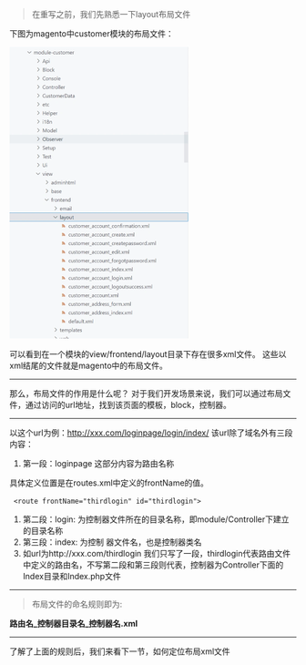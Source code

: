 > 在重写之前，我们先熟悉一下layout布局文件

下图为magento中customer模块的布局文件：

<img src="images/1.webp" style="zoom:50%;" />

可以看到在一个模块的view/frontend/layout目录下存在很多xml文件。
这些以xml结尾的文件就是magento中的布局文件。

------

那么，布局文件的作用是什么呢？
对于我们开发场景来说，我们可以通过布局文件，通过访问的url地址，找到该页面的模板，block，控制器。

------

以这个url为例：http://xxx.com/loginpage/login/index/
该url除了域名外有三段内容：

1. 第一段：loginpage 这部分内容为路由名称

具体定义位置是在routes.xml中定义的frontName的值。

```
 <route frontName="thirdlogin" id="thirdlogin">
```

1. 第二段：login: 为控制器文件所在的目录名称，即module/Controller下建立的目录名称
2. 第三段：index: 为控制 器文件名，也是控制器类名
3. 如url为http://xxx.com/thirdlogin
   我们只写了一段，thirdlogin代表路由文件中定义的路由名，不写第二段和第三段则代表，控制器为Controller下面的Index目录和Index.php文件

------

> 布局文件的命名规则即为:

**路由名\_控制器目录名\_控制器名.xml**

------

了解了上面的规则后，我们来看下一节，如何定位布局xml文件



